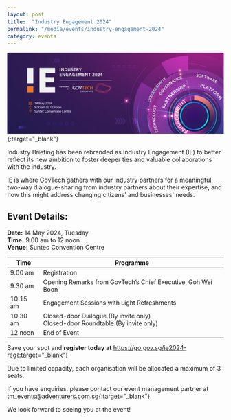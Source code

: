 ```yaml
---
layout: post
title:  "Industry Engagement 2024"
permalink: "/media/events/industry-engagement-2024"
category: events
---
```


[![GovTech Industry Engagement 2024](/images/media/events/GovTech_IE2024_EventsPageBanner_V7.png)](https://go.gov.sg/ie2024-reg){:target="_blank"}

Industry Briefing has been rebranded as Industry Engagement (IE) to better reflect its new ambition to foster deeper ties and valuable collaborations with the industry. 

IE is where GovTech gathers with our industry partners for a meaningful two-way dialogue-sharing from industry partners about their expertise, and how this might address changing citizens’ and businesses' needs.

## Event Details:
**Date:** 14 May 2024, Tuesday
<br>**Time:** 9.00 am to 12 noon
<br>**Venue:** Suntec Convention Centre

| Time | Programme |
| ----------- | ----------- |
| 9.00 am  | Registration |
| 9.30 am  | Opening Remarks from GovTech’s Chief Executive, Goh Wei Boon |
| 10.15 am | Engagement Sessions with Light Refreshments |
| 10.30 am | Closed-door Dialogue (By invite only) <br>Closed-door Roundtable (By invite only) |
| 12 noon  | End of Event |

Save your spot and **register today at** <https://go.gov.sg/ie2024-reg>{:target="_blank"}

Due to limited capacity, each organisation will be allocated a maximum of 3 seats.

If you have enquiries, please contact our event management partner at <tm_events@adventurers.com.sg>{:target="_blank"}

We look forward to seeing you at the event!

